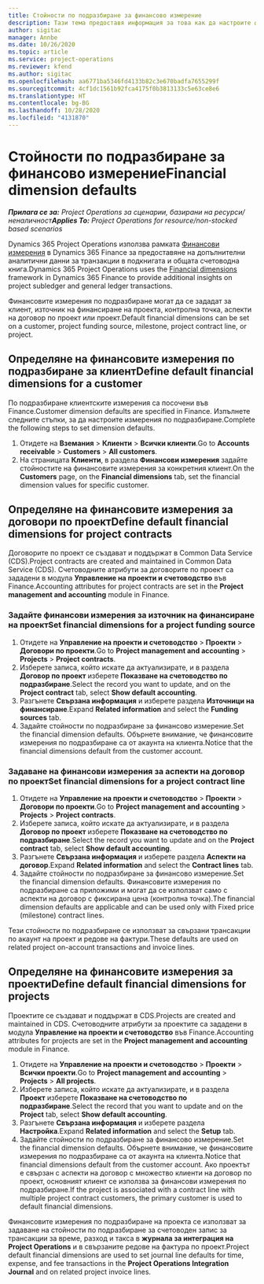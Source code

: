 ```yaml
---
title: Стойности по подразбиране за финансово измерение
description: Тази тема предоставя информация за това как да настроите финансовите измерения по подразбиране.
author: sigitac
manager: Annbe
ms.date: 10/26/2020
ms.topic: article
ms.service: project-operations
ms.reviewer: kfend
ms.author: sigitac
ms.openlocfilehash: aa6771ba5346fd4133b82c3e670badfa7655299f
ms.sourcegitcommit: 4cf1dc1561b92fca4175f0b3813133c5e63ce8e6
ms.translationtype: HT
ms.contentlocale: bg-BG
ms.lasthandoff: 10/28/2020
ms.locfileid: "4131870"
---
```

# <a name="financial-dimension-defaults"></a><span data-ttu-id="bdc9c-103">Стойности по подразбиране за финансово измерение</span><span class="sxs-lookup"><span data-stu-id="bdc9c-103">Financial dimension defaults</span></span>

<span data-ttu-id="bdc9c-104">_**Прилага се за:** Project Operations за сценарии, базирани на ресурси/неналичност_</span><span class="sxs-lookup"><span data-stu-id="bdc9c-104">_**Applies To:** Project Operations for resource/non-stocked based scenarios_</span></span>

<span data-ttu-id="bdc9c-105">Dynamics 365 Project Operations използва рамката [Финансови измерения](https://docs.microsoft.com/dynamics365/finance/general-ledger/financial-dimensions) в Dynamics 365 Finance за предоставяне на допълнителни аналитични данни за транзакции в подкнигата и общата счетоводна книга.</span><span class="sxs-lookup"><span data-stu-id="bdc9c-105">Dynamics 365 Project Operations uses the [Financial dimensions](https://docs.microsoft.com/dynamics365/finance/general-ledger/financial-dimensions) framework in Dynamics 365 Finance to provide additional insights on project subledger and general ledger transactions.</span></span>

<span data-ttu-id="bdc9c-106">Финансовите измерения по подразбиране могат да се зададат за клиент, източник на финансиране на проекта, контролна точка, аспекти на договор по проект или проект.</span><span class="sxs-lookup"><span data-stu-id="bdc9c-106">Default financial dimensions can be set on a customer, project funding source, milestone, project contract line, or project.</span></span>

## <a name="define-default-financial-dimensions-for-a-customer"></a><span data-ttu-id="bdc9c-107">Определяне на финансовите измерения по подразбиране за клиент</span><span class="sxs-lookup"><span data-stu-id="bdc9c-107">Define default financial dimensions for a customer</span></span>

<span data-ttu-id="bdc9c-108">По подразбиране клиентските измерения са посочени във Finance.</span><span class="sxs-lookup"><span data-stu-id="bdc9c-108">Customer dimension defaults are specified in Finance.</span></span> <span data-ttu-id="bdc9c-109">Изпълнете следните стъпки, за да настроите измерения по подразбиране.</span><span class="sxs-lookup"><span data-stu-id="bdc9c-109">Complete the following steps to set dimension defaults.</span></span>

1. <span data-ttu-id="bdc9c-110">Отидете на **Вземания** > **Клиенти** > **Всички клиенти**.</span><span class="sxs-lookup"><span data-stu-id="bdc9c-110">Go to **Accounts receivable** > **Customers** > **All customers**.</span></span>
2. <span data-ttu-id="bdc9c-111">На страницата **Клиенти**, в раздела **Финансови измерения** задайте стойностите на финансовите измерения за конкретния клиент.</span><span class="sxs-lookup"><span data-stu-id="bdc9c-111">On the **Customers** page, on the **Financial dimensions** tab, set the financial dimension values for specific customer.</span></span>

## <a name="define-default-financial-dimensions-for-project-contracts"></a><span data-ttu-id="bdc9c-112">Определяне на финансовите измерения за договори по проект</span><span class="sxs-lookup"><span data-stu-id="bdc9c-112">Define default financial dimensions for project contracts</span></span>

<span data-ttu-id="bdc9c-113">Договорите по проект се създават и поддържат в Common Data Service (CDS).</span><span class="sxs-lookup"><span data-stu-id="bdc9c-113">Project contracts are created and maintained in Common Data Service (CDS).</span></span> <span data-ttu-id="bdc9c-114">Счетоводните атрибути за договорите по проект са зададени в модула **Управление на проекти и счетоводство** във Finance.</span><span class="sxs-lookup"><span data-stu-id="bdc9c-114">Accounting attributes for project contracts are set in the **Project management and accounting** module in Finance.</span></span>

### <a name="set-financial-dimensions-for-a-project-funding-source"></a><span data-ttu-id="bdc9c-115">Задайте финансови измерения за източник на финансиране на проект</span><span class="sxs-lookup"><span data-stu-id="bdc9c-115">Set financial dimensions for a project funding source</span></span>

1. <span data-ttu-id="bdc9c-116">Отидете на **Управление на проекти и счетоводство** > **Проекти** > **Договори по проекти**.</span><span class="sxs-lookup"><span data-stu-id="bdc9c-116">Go to **Project management and accounting** > **Projects** > **Project contracts**.</span></span>
2. <span data-ttu-id="bdc9c-117">Изберете записа, който искате да актуализирате, и в раздела **Договор по проект** изберете **Показване на счетоводство по подразбиране**.</span><span class="sxs-lookup"><span data-stu-id="bdc9c-117">Select the record you want to update, and on the **Project contract** tab, select **Show default accounting**.</span></span>
3. <span data-ttu-id="bdc9c-118">Разгънете **Свързана информация** и изберете раздела **Източници на финансиране**.</span><span class="sxs-lookup"><span data-stu-id="bdc9c-118">Expand **Related information** and select the **Funding sources** tab.</span></span>
4. <span data-ttu-id="bdc9c-119">Задайте стойности по подразбиране за финансово измерение.</span><span class="sxs-lookup"><span data-stu-id="bdc9c-119">Set the financial dimension defaults.</span></span> <span data-ttu-id="bdc9c-120">Обърнете внимание, че финансовите измерения по подразбиране са от акаунта на клиента.</span><span class="sxs-lookup"><span data-stu-id="bdc9c-120">Notice that the financial dimensions default from the customer account.</span></span>

### <a name="set-financial-dimensions-for-a-project-contract-line"></a><span data-ttu-id="bdc9c-121">Задаване на финансови измерения за аспекти на договор по проект</span><span class="sxs-lookup"><span data-stu-id="bdc9c-121">Set financial dimensions for a project contract line</span></span>

1. <span data-ttu-id="bdc9c-122">Отидете на **Управление на проекти и счетоводство** > **Проекти** > **Договори по проекти**.</span><span class="sxs-lookup"><span data-stu-id="bdc9c-122">Go to **Project management and accounting** > **Projects** > **Project contracts**.</span></span>
2. <span data-ttu-id="bdc9c-123">Изберете записа, който искате да актуализирате, и в раздела **Договор по проект** изберете **Показване на счетоводство по подразбиране**.</span><span class="sxs-lookup"><span data-stu-id="bdc9c-123">Select the record you want to update and on the **Project contract** tab, select **Show default accounting**.</span></span>
3. <span data-ttu-id="bdc9c-124">Разгънете **Свързана информация** и изберете раздела **Аспекти на договор**.</span><span class="sxs-lookup"><span data-stu-id="bdc9c-124">Expand **Related information** and select the **Contract lines** tab.</span></span>
4. <span data-ttu-id="bdc9c-125">Задайте стойности по подразбиране за финансово измерение.</span><span class="sxs-lookup"><span data-stu-id="bdc9c-125">Set the financial dimension defaults.</span></span> <span data-ttu-id="bdc9c-126">Финансовите измерения по подразбиране са приложими и могат да се използват само с аспекти на договор с фиксирана цена (контролна точка).</span><span class="sxs-lookup"><span data-stu-id="bdc9c-126">The financial dimension defaults are applicable and can be used only with Fixed price (milestone) contract lines.</span></span>

<span data-ttu-id="bdc9c-127">Тези стойности по подразбиране се използват за свързани трансакции по акаунт на проект и редове на фактури.</span><span class="sxs-lookup"><span data-stu-id="bdc9c-127">These defaults are used on related project on-account transactions and invoice lines.</span></span>

## <a name="define-default-financial-dimensions-for-projects"></a><span data-ttu-id="bdc9c-128">Определяне на финансовите измерения за проекти</span><span class="sxs-lookup"><span data-stu-id="bdc9c-128">Define default financial dimensions for projects</span></span>

<span data-ttu-id="bdc9c-129">Проектите се създават и поддържат в CDS.</span><span class="sxs-lookup"><span data-stu-id="bdc9c-129">Projects are created and maintained in CDS.</span></span> <span data-ttu-id="bdc9c-130">Счетоводните атрибути за проектите са зададени в модула **Управление на проекти и счетоводство** във Finance.</span><span class="sxs-lookup"><span data-stu-id="bdc9c-130">Accounting attributes for projects are set in the **Project management and accounting** module in Finance.</span></span>

1. <span data-ttu-id="bdc9c-131">Отидете на **Управление на проекти и счетоводство** > **Проекти** > **Всички проекти**.</span><span class="sxs-lookup"><span data-stu-id="bdc9c-131">Go to **Project management and accounting** > **Projects** > **All projects**.</span></span>
2. <span data-ttu-id="bdc9c-132">Изберете записа, който искате да актуализирате, и в раздела **Проект** изберете **Показване на счетоводство по подразбиране**.</span><span class="sxs-lookup"><span data-stu-id="bdc9c-132">Select the record that you want to update and on the **Project** tab, select **Show default accounting**.</span></span>
3. <span data-ttu-id="bdc9c-133">Разгънете **Свързана информация** и изберете раздела **Настройка**.</span><span class="sxs-lookup"><span data-stu-id="bdc9c-133">Expand **Related information** and select the **Setup** tab.</span></span>
4. <span data-ttu-id="bdc9c-134">Задайте стойности по подразбиране за финансово измерение.</span><span class="sxs-lookup"><span data-stu-id="bdc9c-134">Set the financial dimension defaults.</span></span> <span data-ttu-id="bdc9c-135">Обърнете внимание, че финансовите измерения по подразбиране са от акаунта на клиента.</span><span class="sxs-lookup"><span data-stu-id="bdc9c-135">Notice that financial dimensions default from the customer account.</span></span> <span data-ttu-id="bdc9c-136">Ако проектът е свързан с аспекти на договор с множество клиенти на договор по проект, основният клиент се използва за финансови измерения по подразбиране.</span><span class="sxs-lookup"><span data-stu-id="bdc9c-136">If the project is associated with a contract line with multiple project contract customers, the primary customer is used to default financial dimensions.</span></span>

<span data-ttu-id="bdc9c-137">Финансовите измерения по подразбиране на проекта се използват за задаване на стойности по подразбиране за счетоводен запис за трансакции за време, разход и такса в **журнала за интеграция на Project Operations** и в свързаните редове на фактура по проект.</span><span class="sxs-lookup"><span data-stu-id="bdc9c-137">Project default financial dimensions are used to set journal line defaults for time, expense, and fee transactions in the **Project Operations Integration Journal** and on related project invoice lines.</span></span>
